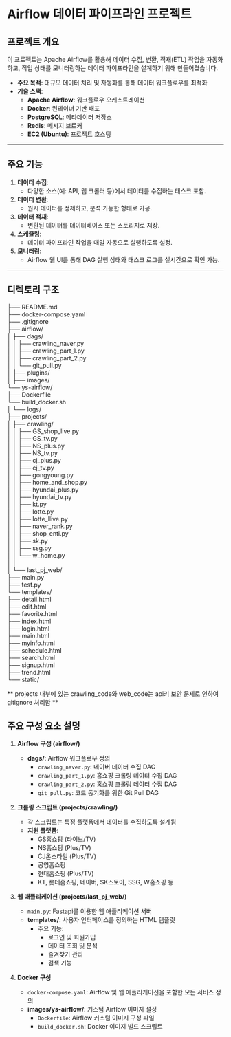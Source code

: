 # Airflow 데이터 파이프라인 프로젝트

## 프로젝트 개요
이 프로젝트는 Apache Airflow를 활용해 데이터 수집, 변환, 적재(ETL) 작업을 자동화하고, 작업 상태를 모니터링하는 데이터 파이프라인을 설계하기 위해 만들어졌습니다.

- **주요 목적**: 대규모 데이터 처리 및 자동화를 통해 데이터 워크플로우를 최적화
- **기술 스택**:
  - **Apache Airflow**: 워크플로우 오케스트레이션
  - **Docker**: 컨테이너 기반 배포
  - **PostgreSQL**: 메타데이터 저장소
  - **Redis**: 메시지 브로커
  - **EC2 (Ubuntu)**: 프로젝트 호스팅

---

## 주요 기능
1. **데이터 수집**:
   - 다양한 소스(예: API, 웹 크롤러 등)에서 데이터를 수집하는 태스크 포함.
2. **데이터 변환**:
   - 원시 데이터를 정제하고, 분석 가능한 형태로 가공.
3. **데이터 적재**:
   - 변환된 데이터를 데이터베이스 또는 스토리지로 저장.
4. **스케줄링**:
   - 데이터 파이프라인 작업을 매일 자동으로 실행하도록 설정.
5. **모니터링**:
   - Airflow 웹 UI를 통해 DAG 실행 상태와 태스크 로그를 실시간으로 확인 가능.

---

## 디렉토리 구조
├── README.md  
├── docker-compose.yaml  
├── .gitignore  
├── airflow/  
│   ├── dags/  
│   │   ├── crawling_naver.py  
│   │   ├── crawling_part_1.py  
│   │   ├── crawling_part_2.py  
│   │   └── git_pull.py  
│   ├── plugins/  
│   ├── images/  
    └── ys-airflow/  
        ├── Dockerfile  
        └── build_docker.sh  
│   └── logs/  
├── projects/  
│   ├── crawling/  
│   │   ├── GS_shop_live.py  
│   │   ├── GS_tv.py  
│   │   ├── NS_plus.py  
│   │   ├── NS_tv.py  
│   │   ├── cj_plus.py  
│   │   ├── cj_tv.py  
│   │   ├── gongyoung.py  
│   │   ├── home_and_shop.py  
│   │   ├── hyundai_plus.py  
│   │   ├── hyundai_tv.py  
│   │   ├── kt.py  
│   │   ├── lotte.py  
│   │   ├── lotte_llive.py  
│   │   ├── naver_rank.py  
│   │   ├── shop_enti.py  
│   │   ├── sk.py  
│   │   ├── ssg.py  
│   │   └── w_home.py  
│   │   
│   └── last_pj_web/  
        ├── main.py  
        ├── test.py  
        └── templates/  
            ├── detail.html  
            ├── edit.html  
            ├── favorite.html  
            ├── index.html  
            ├── login.html  
            ├── main.html  
            ├── myinfo.html  
            ├── schedule.html  
            ├── search.html  
            ├── signup.html  
            ├── trend.html  
            └── static/  
  

** projects 내부에 있는 crawling_code와 web_code는 api키 보안 문제로 인하여 gitignore 처리함 **
  
## 주요 구성 요소 설명

1. **Airflow 구성 (airflow/)**  
   - **dags/**: Airflow 워크플로우 정의  
     - `crawling_naver.py`: 네이버 데이터 수집 DAG  
     - `crawling_part_1.py`: 홈쇼핑 크롤링 데이터 수집 DAG  
     - `crawling_part_2.py`: 홈쇼핑 크롤링 데이터 수집 DAG  
     - `git_pull.py`: 코드 동기화를 위한 Git Pull DAG  

2. **크롤링 스크립트 (projects/crawling/)**  
   - 각 스크립트는 특정 플랫폼에서 데이터를 수집하도록 설계됨  
   - **지원 플랫폼**:  
     - GS홈쇼핑 (라이브/TV)  
     - NS홈쇼핑 (Plus/TV)  
     - CJ온스타일 (Plus/TV)  
     - 공영홈쇼핑  
     - 현대홈쇼핑 (Plus/TV)  
     - KT, 롯데홈쇼핑, 네이버, SK스토아, SSG, W홈쇼핑 등  

3. **웹 애플리케이션 (projects/last_pj_web/)**  
   - `main.py`: Fastapi를 이용한 웹 애플리케이션 서버  
   - **templates/**: 사용자 인터페이스를 정의하는 HTML 템플릿  
     - 주요 기능:  
       - 로그인 및 회원가입  
       - 데이터 조회 및 분석  
       - 즐겨찾기 관리  
       - 검색 기능  

4. **Docker 구성**  
   - `docker-compose.yaml`: Airflow 및 웹 애플리케이션을 포함한 모든 서비스 정의  
   - **images/ys-airflow/**: 커스텀 Airflow 이미지 설정  
     - `Dockerfile`: Airflow 커스텀 이미지 구성 파일  
     - `build_docker.sh`: Docker 이미지 빌드 스크립트  
